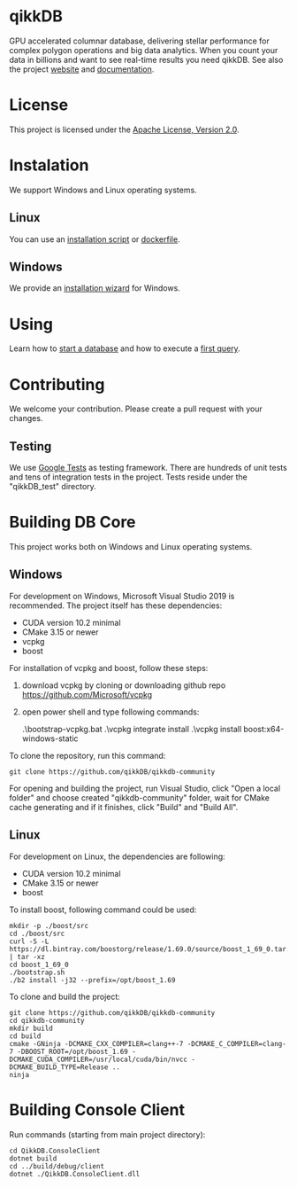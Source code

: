 # qikkDB

GPU accelerated columnar database, delivering stellar performance for complex polygon operations and big data analytics. When you count your data in billions and want to see real-time results you need qikkDB. See also the project [website](https://qikk.ly/) and [documentation](https://docs.qikk.ly/).

# License
This project is licensed under the [Apache License, Version 2.0](https://www.apache.org/licenses/LICENSE-2.0).

# Instalation
We support Windows and Linux operating systems.

## Linux
You can use an [installation script](https://docs.qikk.ly/installation-getting-started#linux-installation-script) or [dockerfile](https://docs.qikk.ly/installation-getting-started#linux-deployment-via-docker).

## Windows
We provide an [installation wizard](https://docs.qikk.ly/installation-getting-started#windows-installation-wizard) for Windows.

# Using
Learn how to [start a database](https://docs.qikk.ly/installation-getting-started#starting-database) and how to execute a [first query](https://docs.qikk.ly/installation-getting-started#first-query).

# Contributing
We welcome your contribution. Please create a pull request with your changes.

## Testing
We use [Google Tests](https://github.com/google/googletest) as testing framework. There are hundreds of unit tests and tens of integration tests in the project. Tests reside under the "qikkDB_test" directory.

# Building DB Core
This project works both on Windows and Linux operating systems.

## Windows
For development on Windows, Microsoft Visual Studio 2019 is recommended. The project itself has these dependencies:
- CUDA version 10.2 minimal
- CMake 3.15 or newer
- vcpkg
- boost

For installation of vcpkg and boost, follow these steps:
1. download vcpkg by cloning or downloading github repo https://github.com/Microsoft/vcpkg
2. open power shell and type following commands:


    .\bootstrap-vcpkg.bat
    .\vcpkg integrate install
    .\vcpkg install boost:x64-windows-static

To clone the repository, run this command:

    git clone https://github.com/qikkDB/qikkdb-community

For opening and building the project, run Visual Studio, click "Open a local folder" and choose created "qikkdb-community" folder, wait for CMake cache generating and if it finishes, click "Build" and "Build All".

## Linux
For development on Linux, the dependencies are following:
- CUDA version 10.2 minimal
- CMake 3.15 or newer
- boost

To install boost, following command could be used:

    mkdir -p ./boost/src
	cd ./boost/src
    curl -S -L https://dl.bintray.com/boostorg/release/1.69.0/source/boost_1_69_0.tar.gz | tar -xz
	cd boost_1_69_0
	./bootstrap.sh
	./b2 install -j32 --prefix=/opt/boost_1.69

To clone and build the project:

    git clone https://github.com/qikkDB/qikkdb-community
    cd qikkdb-community
    mkdir build
    cd build
    cmake -GNinja -DCMAKE_CXX_COMPILER=clang++-7 -DCMAKE_C_COMPILER=clang-7 -DBOOST_ROOT=/opt/boost_1.69 -DCMAKE_CUDA_COMPILER=/usr/local/cuda/bin/nvcc -DCMAKE_BUILD_TYPE=Release ..
    ninja
    

# Building Console Client
Run commands (starting from main project directory):

    cd QikkDB.ConsoleClient
    dotnet build
    cd ../build/debug/client
    dotnet ./QikkDB.ConsoleClient.dll
